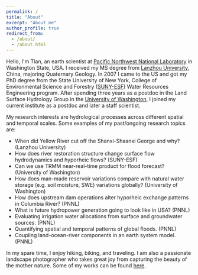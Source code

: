```yaml
---
permalink: /
title: "About"
excerpt: "About me"
author_profile: true
redirect_from: 
  - /about/
  - /about.html
---
```


Hello, I'm Tian, an earth scientist at [Pacific Northwest National Laboratory](https://www.pnnl.gov/) in Washington State, USA. I received my MS degree from [Lanzhou University](https://en.lzu.edu.cn/), China, majoring Quaternary Geology. In 2007 I came to the US and got my PhD degree from the State University of New York, College of Environmental Science and Forestry ([SUNY-ESF](https://www.esf.edu/)) Water Resources Engineering program. After spending three years as a postdoc in the Land Surface Hydrology Group in the [University of Washington](https://www.washington.edu/), I joined my current institute as a postdoc and later a staff scientist.

My research interests are hydrological processes across different spatial and temporal scales. Some examples of my past/ongoing research topics are:

- When did Yellow River cut off the Shanxi-Shaanxi George and why? (Lanzhou University)
- How does river restoration structure change surface flow hydrodynamics and hyporheic flows? (SUNY-ESF)
- Can we use TRMM near-real-time product for flood forecast? (University of Washington)
- How does man-made reservoir variations compare with natural water storage (e.g. soil moisture, SWE) variations globally? (University of Washington)
- How does upstream dam operations alter hyporheic exchange patterns in Columbia River? (PNNL)
- What is future hydropower generation going to look like in USA? (PNNL)
- Evaluating irrigation water allocations from surface and groundwater sources. (PNNL)
- Quantifying spatial and temporal patterns of global floods. (PNNL)
- Coupling land-ocean-river components in an earth system model. (PNNL)

In my spare time, I enjoy hiking, biking, and traveling. I am also a passionate landscape photographer who takes great joy from capturing the beauty of the mother nature. Some of my works can be found [here](https://www.flickr.com/photos/tizhou/albums).
